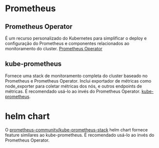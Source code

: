 # Prometheus

## Prometheus Operator

É um recurso personalizado do Kubernetes para simplificar o deploy e configuração do Prometheus e componentes relacionados ao monitoramento do cluster. [Prometheus Operator](https://github.com/prometheus-operator/prometheus-operator)

## kube-prometheus

Fornece uma stack de monitoramento completa do cluster baseado no Prometheus e Prometheus Operator. Inclui exportador de métricas como node_exporter para coletar métricas dos nós, e outros endpoints de métricas. É recomendado usá-lo ao invés do Prometheus Operator. [kube-prometheus](https://github.com/prometheus-operator/kube-prometheus).

# helm chart

O [prometheus-community/kube-prometheus-stack](https://github.com/prometheus-community/helm-charts/tree/main/charts/kube-prometheus-stack) helm chart 
fornece feature similares ao kube-prometheus. É recomendado usá-lo ao invés do Prometheus Operator.
